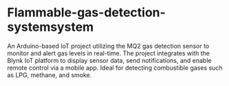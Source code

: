 # Flammable-gas-detection-systemsystem
An Arduino-based IoT project utilizing the MQ2 gas detection sensor to monitor and alert gas levels in real-time. The project integrates with the Blynk IoT platform to display sensor data, send notifications, and enable remote control via a mobile app. Ideal for detecting combustible gases such as LPG, methane, and smoke.
